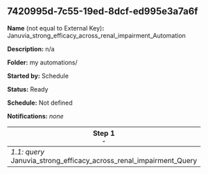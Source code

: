 ## 7420995d-7c55-19ed-8dcf-ed995e3a7a6f

**Name** (not equal to External Key)**:** Januvia_strong_efficacy_across_renal_impairment_Automation

**Description:** n/a

**Folder:** my automations/

**Started by:** Schedule

**Status:** Ready

**Schedule:** Not defined

**Notifications:** _none_


| Step 1<br>_<small>-</small>_ |
| --- |
| _1.1: query_<br>Januvia_strong_efficacy_across_renal_impairment_Query |
